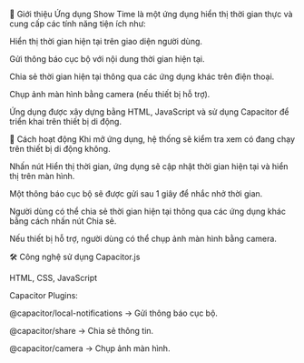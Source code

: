 📌 Giới thiệu
  Ứng dụng Show Time là một ứng dụng hiển thị thời gian thực và cung cấp các tính năng tiện ích như:
  
  Hiển thị thời gian hiện tại trên giao diện người dùng.
  
  Gửi thông báo cục bộ với nội dung thời gian hiện tại.
  
  Chia sẻ thời gian hiện tại thông qua các ứng dụng khác trên điện thoại.
  
  Chụp ảnh màn hình bằng camera (nếu thiết bị hỗ trợ).
  
  Ứng dụng được xây dựng bằng HTML, JavaScript và sử dụng Capacitor để triển khai trên thiết bị di động.

🚀 Cách hoạt động
  Khi mở ứng dụng, hệ thống sẽ kiểm tra xem có đang chạy trên thiết bị di động không.
  
  Nhấn nút Hiển thị thời gian, ứng dụng sẽ cập nhật thời gian hiện tại và hiển thị trên màn hình.
  
  Một thông báo cục bộ sẽ được gửi sau 1 giây để nhắc nhở thời gian.
  
  Người dùng có thể chia sẻ thời gian hiện tại thông qua các ứng dụng khác bằng cách nhấn nút Chia sẻ.
  
  Nếu thiết bị hỗ trợ, người dùng có thể chụp ảnh màn hình bằng camera.

🛠️ Công nghệ sử dụng
  Capacitor.js
  
  HTML, CSS, JavaScript
  
  Capacitor Plugins:
  
  @capacitor/local-notifications → Gửi thông báo cục bộ.
  
  @capacitor/share → Chia sẻ thông tin.
  
  @capacitor/camera → Chụp ảnh màn hình.
